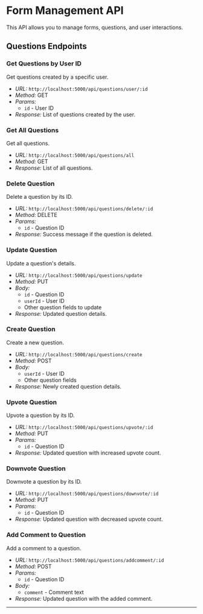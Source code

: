# Form Management API

This API allows you to manage forms, questions, and user interactions.

## Questions Endpoints

### Get Questions by User ID

Get questions created by a specific user.

- *URL:* `http://localhost:5000/api/questions/user/:id`
- *Method:* GET
- *Params:*
  - `id` - User ID
- *Response:* List of questions created by the user.

### Get All Questions

Get all questions.

- *URL:* `http://localhost:5000/api/questions/all`
- *Method:* GET
- *Response:* List of all questions.

### Delete Question

Delete a question by its ID.

- *URL:* `http://localhost:5000/api/questions/delete/:id`
- *Method:* DELETE
- *Params:*
  - `id` - Question ID
- *Response:* Success message if the question is deleted.

### Update Question

Update a question's details.

- *URL:* `http://localhost:5000/api/questions/update`
- *Method:* PUT
- *Body:*
  - `id` - Question ID
  - `userId` - User ID
  - Other question fields to update
- *Response:* Updated question details.

### Create Question

Create a new question.

- *URL:* `http://localhost:5000/api/questions/create`
- *Method:* POST
- *Body:*
  - `userId` - User ID
  - Other question fields
- *Response:* Newly created question details.

### Upvote Question

Upvote a question by its ID.

- *URL:* `http://localhost:5000/api/questions/upvote/:id`
- *Method:* PUT
- *Params:*
  - `id` - Question ID
- *Response:* Updated question with increased upvote count.

### Downvote Question

Downvote a question by its ID.

- *URL:* `http://localhost:5000/api/questions/downvote/:id`
- *Method:* PUT
- *Params:*
  - `id` - Question ID
- *Response:* Updated question with decreased upvote count.

### Add Comment to Question

Add a comment to a question.

- *URL:* `http://localhost:5000/api/questions/addcomment/:id`
- *Method:* POST
- *Params:*
  - `id` - Question ID
- *Body:*
  - `comment` - Comment text
- *Response:* Updated question with the added comment.

---